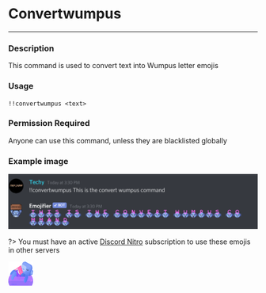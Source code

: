 # Convertwumpus
---
### Description
This command is used to convert text into Wumpus letter emojis
### Usage
```
!!convertwumpus <text>
```
### Permission Required
Anyone can use this command, unless they are blacklisted globally

### Example image
![convert example](../images/convertwumpus.PNG)

?> You must have an active [Discord Nitro](https://discord.com/nitro) subscription to use these emojis in other servers

<img src="images/wumpusbeach.svg" width="50" height="50" />
